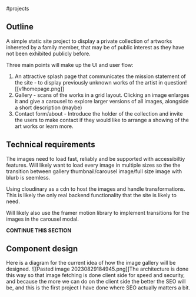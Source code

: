 #projects 

## Outline
A simple static site project to display a private collection of artworks inhereted by a family member, that may be of public interest as they have not been exhibited publicly before. 

Three main points will make up the UI and user flow:
1. An attractive splash page that communicates the mission statement of the site - to display previously unknown works of the artist in question![[v1homepage.png]]
2. Gallery - scans of the works in a grid layout. Clicking an image enlarges it and give a carousel to explore larger versions of all images, alongside a short description (maybe)
3. Contact form/about - Introduce the holder of the collection and invite the users to make contact if they would like to arrange a showing of the art works or learn more.

## Technical requirements
The images need to load fast, reliably and be supported with accessibiltiy features. Will likely want to load every image in multiple sizes so the the transition between gallery thumbnail/carousel image/full size image with blurb is seemless.

Using cloudinary as a cdn to host the images and handle transformations. This is likely the only real backend functionality that the site is likely to need.

Will likely also use the framer motion library to implement transitions for the images in the carousel modal.

**CONTINUE THIS SECTION**

## Component design
Here is a diagram for the current idea of how the image gallery will be designed. ![[Pasted image 20230829184945.png]]The architecture is done this way so that image fetching is done client side for speed and security, and because the more we can do on the client side the better the SEO will be, and this is the first project I have done where SEO actually matters a bit.